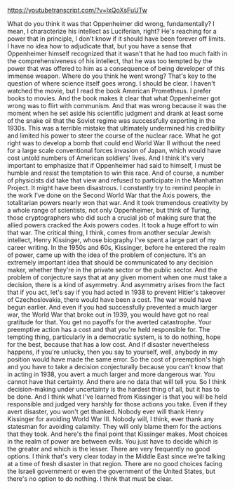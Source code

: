 https://youtubetranscript.com/?v=lxQoXsFuUTw

 What do you think it was that Oppenheimer did wrong, fundamentally? I mean, I characterize his intellect as Luciferian, right? He's reaching for a power that in principle, I don't know if it should have been forever off limits. I have no idea how to adjudicate that, but you have a sense that Oppenheimer himself recognized that it wasn't that he had too much faith in the comprehensiveness of his intellect, that he was too tempted by the power that was offered to him as a consequence of being developer of this immense weapon. Where do you think he went wrong? That's key to the question of where science itself goes wrong. I should be clear. I haven't watched the movie, but I read the book American Prometheus. I prefer books to movies. And the book makes it clear that what Oppenheimer got wrong was to flirt with communism. And that was wrong because it was the moment when he set aside his scientific judgment and drank at least some of the snake oil that the Soviet regime was successfully exporting in the 1930s. This was a terrible mistake that ultimately undermined his credibility and limited his power to steer the course of the nuclear race. What he got right was to develop a bomb that could end World War II without the need for a large scale conventional forces invasion of Japan, which would have cost untold numbers of American soldiers' lives. And I think it's very important to emphasize that if Oppenheimer had said to himself, I must be humble and resist the temptation to win this race. And of course, a number of physicists did take that view and refused to participate in the Manhattan Project. It might have been disastrous. I constantly try to remind people in the work I've done on the Second World War that the Axis powers, the totalitarian powers nearly won that war. And it took tremendous creativity by a whole range of scientists, not only Oppenheimer, but think of Turing, those cryptographers who did such a crucial job of making sure that the allied powers cracked the Axis powers codes. It took a huge effort to win that war. The critical thing, I think, comes from another secular Jewish intellect, Henry Kissinger, whose biography I've spent a large part of my career writing. In the 1950s and 60s, Kissinger, before he entered the realm of power, came up with the idea of the problem of conjecture. It's an extremely important idea that should be communicated to any decision maker, whether they're in the private sector or the public sector. And the problem of conjecture says that at any given moment when one must take a decision, there is a kind of asymmetry. And asymmetry arises from the fact that if you act, let's say if you had acted in 1938 to prevent Hitler's takeover of Czechoslovakia, there would have been a cost. The war would have begun earlier. And even if you had successfully prevented a much larger war, the World War that broke out in 1939, you would have got no real gratitude for that. You get no payoffs for the averted catastrophe. Your preemptive action has a cost and that you're held responsible for. The tempting thing, particularly in a democratic system, is to do nothing, hope for the best, because that has a low cost. And if disaster nevertheless happens, if you're unlucky, then you say to yourself, well, anybody in my position would have made the same error. So the cost of preemption's high and you have to take a decision conjecturally because you can't know that in acting in 1938, you avert a much larger and more dangerous war. You cannot have that certainty. And there are no data that will tell you. So I think decision-making under uncertainty is the hardest thing of all, but it has to be done. And I think what I've learned from Kissinger is that you will be held responsible and judged very harshly for those actions you take. Even if they avert disaster, you won't get thanked. Nobody ever will thank Henry Kissinger for avoiding World War III. Nobody will, I think, ever thank any statesman for avoiding calamity. They will only blame them for the actions that they took. And here's the final point that Kissinger makes. Most choices in the realm of power are between evils. You just have to decide which is the greater and which is the lesser. There are very frequently no good options. I think that's very clear today in the Middle East since we're talking at a time of fresh disaster in that region. There are no good choices facing the Israeli government or even the government of the United States, but there's no option to do nothing. I think that must be clear.